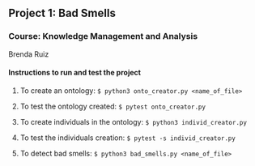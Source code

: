 ## Project 1: Bad Smells
### Course: Knowledge Management and Analysis
Brenda Ruiz

#### Instructions to run and test the project
1. To create an ontology:
``$ python3 onto_creator.py <name_of_file>``

2. To test the ontology created:
``$ pytest onto_creator.py``

3. To create individuals in the ontology:
``$ python3 individ_creator.py``

4. To test the individuals creation:
``$ pytest -s individ_creator.py``

5. To detect bad smells:
``$ python3 bad_smells.py <name_of_file>``
